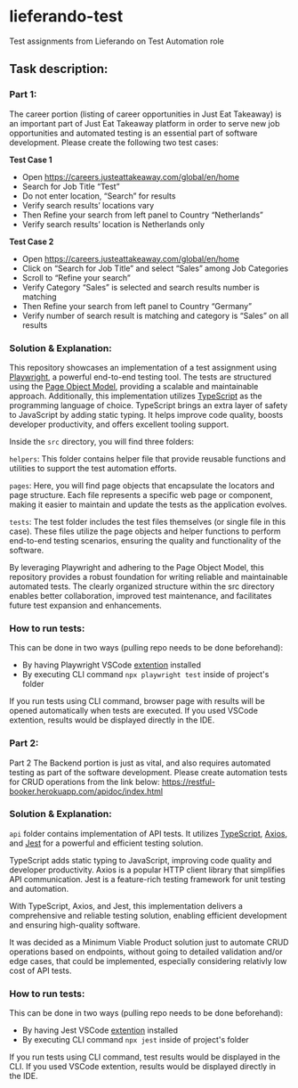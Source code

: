 # lieferando-test
Test assignments from Lieferando on Test Automation role

## Task description:
### Part 1:

The career portion (listing of career opportunities in Just Eat Takeaway) is an important part of
Just Eat Takeaway platform in order to serve new job opportunities and automated testing is an
essential part of software development. Please create the following two test cases:

**Test Case 1**
* Open https://careers.justeattakeaway.com/global/en/home
* Search for Job Title “Test”
* Do not enter location, “Search” for results
* Verify search results’ locations vary
* Then Refine your search from left panel to Country “Netherlands”
* Verify search results’ location is Netherlands only

**Test Case 2**
* Open https://careers.justeattakeaway.com/global/en/home
* Click on “Search for Job Title” and select “Sales” among Job Categories
* Scroll to “Refine your search”
* Verify Category “Sales” is selected and search results number is matching
* Then Refine your search from left panel to Country “Germany”
* Verify number of search result is matching and category is “Sales” on all results

### Solution & Explanation:
This repository showcases an implementation of a test assignment using [Playwright](https://playwright.dev/), a powerful end-to-end testing tool. The tests are structured using the [Page Object Model](https://playwright.dev/docs/pom), providing a scalable and maintainable approach.
Additionally, this implementation utilizes [TypeScript](https://www.typescriptlang.org/) as the programming language of choice. TypeScript brings an extra layer of safety to JavaScript by adding static typing. It helps improve code quality, boosts developer productivity, and offers excellent tooling support. 

Inside the `src` directory, you will find three folders:

`helpers`: This folder contains helper file that provide reusable functions and utilities to support the test automation efforts.

`pages`: Here, you will find page objects that encapsulate the locators and page structure. Each file represents a specific web page or component, making it easier to maintain and update the tests as the application evolves.

`tests`: The test folder includes the test files themselves (or single file in this case). These files utilize the page objects and helper functions to perform end-to-end testing scenarios, ensuring the quality and functionality of the software.

By leveraging Playwright and adhering to the Page Object Model, this repository provides a robust foundation for writing reliable and maintainable automated tests. The clearly organized structure within the src directory enables better collaboration, improved test maintenance, and facilitates future test expansion and enhancements.

### How to run tests:
This can be done in two ways (pulling repo needs to be done beforehand):
 * By having Playwright VSCode [extention](https://playwright.dev/docs/getting-started-vscode) installed
 * By executing CLI command `npx playwright test` inside of project's folder

If you run tests using CLI command, browser page with results will be opened automatically when tests are executed. If you used VSCode extention, results would be displayed directly in the IDE. 


### Part 2:
Part 2
The Backend portion is just as vital, and also requires automated testing as part of the software
development. Please create automation tests for CRUD operations from the link below:
https://restful-booker.herokuapp.com/apidoc/index.html

### Solution & Explanation:
`api` folder contains implementation of API tests. It utilizes [TypeScript](https://www.typescriptlang.org/), [Axios](https://axios-http.com/), and [Jest](https://jestjs.io/) for a powerful and efficient testing solution.

TypeScript adds static typing to JavaScript, improving code quality and developer productivity. Axios is a popular HTTP client library that simplifies API communication. Jest is a feature-rich testing framework for unit testing and automation.

With TypeScript, Axios, and Jest, this implementation delivers a comprehensive and reliable testing solution, enabling efficient development and ensuring high-quality software.

It was decided as a Minimum Viable Product solution just to automate CRUD operations based on endpoints, without going to detailed validation and/or edge cases, that could be implemented, especially considering relativly low cost of API tests.

### How to run tests:
This can be done in two ways (pulling repo needs to be done beforehand):
 * By having Jest VSCode [extention](https://marketplace.visualstudio.com/items?itemName=Orta.vscode-jest) installed
 * By executing CLI command `npx jest` inside of project's folder

If you run tests using CLI command, test results would be displayed in the CLI. If you used VSCode extention, results would be displayed directly in the IDE. 
